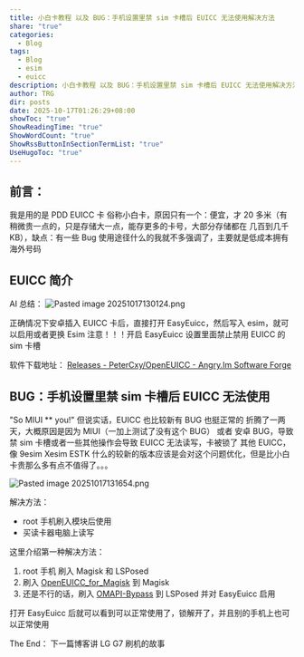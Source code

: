 ```yaml
---
title: 小白卡教程 以及 BUG：手机设置里禁 sim 卡槽后 EUICC 无法使用解决方法
share: "true"
categories:
  - Blog
tags:
  - Blog
  - esim
  - euicc
description: 小白卡教程 以及 BUG：手机设置里禁 sim 卡槽后 EUICC 无法使用解决方法
author: TRG
dir: posts
date: 2025-10-17T01:26:29+08:00
showToc: "true"
ShowReadingTime: "true"
ShowWordCount: "true"
ShowRssButtonInSectionTermList: "true"
UseHugoToc: "true"
---
```



## 前言：
我是用的是 PDD EUICC 卡 俗称小白卡，原因只有一个：便宜，才 20 多米（有稍微贵一点的，只是存储大一点，能存更多的卡号，大部分存储都在 几百到几千 KB），缺点：有一些 Bug
使用途径什么的我就不多强调了，主要就是低成本拥有海外号码

## EUICC 简介
AI 总结：
![Pasted image 20251017130124.png](/images/Pasted%20image%2020251017130124.png)

正确情况下安卓插入 EUICC 卡后，直接打开 EasyEuicc，然后写入 esim，就可以启用或者更换 Esim
注意！！！开启 EasyEuicc 设置里面禁止禁用 EUICC 的 sim 卡槽

软件下载地址：
[Releases - PeterCxy/OpenEUICC - Angry.Im Software Forge](https://gitea.angry.im/PeterCxy/OpenEUICC/releases)
## BUG：手机设置里禁 sim 卡槽后 EUICC 无法使用
"So MIUI ** you!"
但说实话，EUICC 也比较新有 BUG 也挺正常的
折腾了一两天，大概原因是因为 MIUI（一加上测试了没有这个 BUG） 或者 安卓 BUG，导致禁 sim 卡槽或者一些其他操作会导致 EUICC 无法读写，卡被锁了
其他 EUICC，像 9esim Xesim ESTK 什么的较新的版本应该是会对这个问题优化，但是比小白卡贵那么多有点不值得了。。。


![Pasted image 20251017131654.png](/images/Pasted%20image%2020251017131654.png)

解决方法：
-  root 手机刷入模块后使用
-  买读卡器电脑上读写

这里介绍第一种解决方法：

1. root 手机 刷入 Magisk 和 LSPosed
2. 刷入 [OpenEUICC_for_Magisk](https://github.com/hzy132/OpenEUICC_for_Magisk/releases/tag/3\(696\)-c74c1f3) 到 Magisk
3. 还是不行的话，刷入 [OMAPI-Bypass](https://github.com/QueallyTech/OMAPI-Bypass/releases) 到 LSPosed 并对 EasyEuicc 启用

打开 EasyEuicc 后就可以看到可以正常使用了，锁解开了，并且别的手机上也可以正常使用

The End：
下一篇博客讲 LG G7 刷机的故事